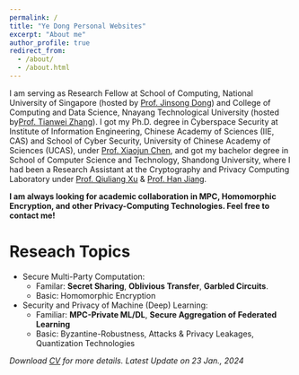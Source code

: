 ```yaml
---
permalink: /
title: "Ye Dong Personal Websites"
excerpt: "About me"
author_profile: true
redirect_from: 
  - /about/
  - /about.html
---
```

I am serving as Research Fellow at School of Computing, National University of Singapore (hosted by [Prof. Jinsong Dong](https://www.comp.nus.edu.sg/cs/people/dongjs/)) and College of Computing and Data Science, Nnayang Technological University (hosted by[Prof. Tianwei Zhang](https://personal.ntu.edu.sg/tianwei.zhang/)). 
I got my Ph.D. degree in Cyberspace Security at Institute of Information Engineering, Chinese Academy of Sciences (IIE, CAS) and School of Cyber Security, University of Chinese Academy of Sciences (UCAS), under [Prof. Xiaojun Chen](http://people.ucas.ac.cn/~0040771), and got my bachelor degree in School of Computer Science and Technology, Shandong University, where I had been a Research Assistant at the Cryptography and Privacy Computing Laboratory under [Prof. Qiuliang Xu](https://faculty.sdu.edu.cn/xuqiuliang/en/index/407176/list/index.htm) & [Prof. Han Jiang](http://www.en.sc.sdu.edu.cn/info/1028/1155.htm).

**I am always looking for academic collaboration in MPC, Homomorphic Encryption, and other Privacy-Computing Technologies. Feel free to contact me!**


Reseach Topics
======
- Secure Multi-Party Computation: 
  - Familar: **Secret Sharing**, **Oblivious Transfer**, **Garbled Circuits**. 
  - Basic: Homomorphic Encryption
- Security and Privacy of Machine (Deep) Learning:
  - Familiar: **MPC-Private ML/DL**, **Secure Aggregation of Federated Learning**
  - Basic: Byzantine-Robustness, Attacks & Privacy Leakages, Quantization
Technologies 


*Download [CV](/files/CV_YeDong.pdf) for more details. Latest Update on 23 Jan., 2024*

<!-- ClustrMaps 追踪地图 -->
<div style="text-align: center; margin-top: 50px;">
  <div style="width: 150px; height: 100px; margin: 0 auto;">
    <script type="text/javascript" id="clustrmaps" src="//clustrmaps.com/map_v2.js?d=myIcfSm6nSakALWRvGdSczeehrJkaaIW7KM0lXM24Iw&cl=ffffff&w=a"></script>
  </div>
</div>
